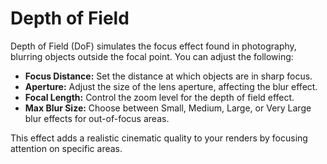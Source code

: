 # Depth of Field  

Depth of Field (DoF) simulates the focus effect found in photography, blurring objects outside the focal point. You can adjust the following:

- **Focus Distance:** Set the distance at which objects are in sharp focus.
- **Aperture:** Adjust the size of the lens aperture, affecting the blur effect.
- **Focal Length:** Control the zoom level for the depth of field effect.
- **Max Blur Size:** Choose between Small, Medium, Large, or Very Large blur effects for out-of-focus areas.

This effect adds a realistic cinematic quality to your renders by focusing attention on specific areas.
